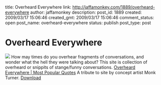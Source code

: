 title: Overheard Everywhere
link: http://jaffamonkey.com/1889/overheard-everywhere
author: jaffamonkey
description: 
post_id: 1889
created: 2009/03/17 15:06:46
created_gmt: 2009/03/17 15:06:46
comment_status: open
post_name: overheard-everywhere
status: publish
post_type: post

# Overheard Everywhere

![](http://www.overheardeverywhere.com/images/logo.gif) How may times do you overhear fragments of conversations, and wonder what the hell they were talking about? This site is collection of overheard or snippits of stange/funny conversations. [Overheard Everywhere | Most Popular Quotes](http://www.overheardeverywhere.com/pages/mostpopular.html) A tribute to site by concept artist Monk Turner. [Download](http://www.overheardin.com/media/Overheard_In_NYC_%28OINY_Remix%29.mp3)